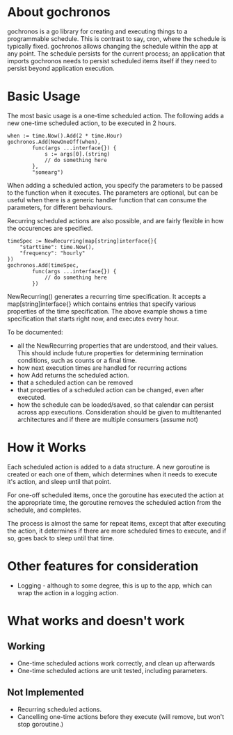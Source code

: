 # About gochronos

gochronos is a go library for creating and executing things to a programmable schedule. This is contrast to say, cron, where the schedule is typically fixed. gochronos allows changing the schedule within the app at any point.
The schedule persists for the current process; an application that imports
gochronos needs to persist scheduled items itself if they need to persist
beyond application execution.

# Basic Usage

The most basic usage is a one-time scheduled action. The following adds a new
one-time scheduled action, to be executed in 2 hours.

    when := time.Now().Add(2 * time.Hour)
    gochronos.Add(NewOneOff(when),
            func(args ...interface{}) {
                s := args[0].(string)
                // do something here
            },
            "somearg")

When adding a scheduled action, you specify the parameters to be passed to the function when it executes. The parameters are optional, but can be useful when there is a generic handler function that can consume the parameters, for different behaviours.

Recurring scheduled actions are also possible, and are fairly flexible in how the occurences are specified.

    timeSpec := NewRecurring(map[string]interface{}{
        "starttime": time.Now(),
        "frequency": "hourly"
    })
    gochronos.Add(timeSpec,
            func(args ...interface{}) {
                // do something here
            })

NewRecurring() generates a recurring time specification. It accepts a
map[string]interface{} which contains entries that specify various properties of the time specification. The above example shows a time specification that starts right now, and executes every hour.

To be documented:

 *  all the NewRecurring properties that are understood, and their values. This
    should include future properties for determining termination conditions,
    such as counts or a final time.
 *  how next execution times are handled for recurring actions
 *  how Add returns the scheduled action.
 *  that a scheduled action can be removed
 *  that properties of a scheduled action can be changed, even after executed.
 *  how the schedule can be loaded/saved, so that calendar can persist across
    app executions. Consideration should be given to multitenanted
    architectures and if there are multiple consumers (assume not)

# How it Works

Each scheduled action is added to a data structure. A new goroutine is created or each one of them, which determines when it needs to execute it's action, and sleep until that point.

For one-off scheduled items, once the goroutine has executed the action at the appropriate time, the goroutine removes the scheduled action from the schedule, and completes.

The process is almost the same for repeat items, except that after executing the action, it determines if there are more scheduled times to execute, and if so, goes back to sleep until that time.

# Other features for consideration

 *  Logging - although to some degree, this is up to the app, which can wrap
    the action in a logging action.

# What works and doesn't work

## Working

 *  One-time scheduled actions work correctly, and clean up afterwards
 *  One-time scheduled actions are unit tested, including parameters.

## Not Implemented

 *  Recurring scheduled actions.
 *  Cancelling one-time actions before they execute (will remove, but
    won't stop goroutine.)